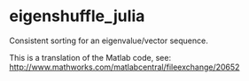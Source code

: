 # eigenshuffle_julia
Consistent sorting for an eigenvalue/vector sequence.

This is a translation of the Matlab code, see: http://www.mathworks.com/matlabcentral/fileexchange/20652
